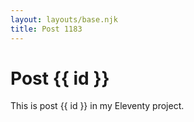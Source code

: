 ```yaml
---
layout: layouts/base.njk
title: Post 1183
---
```


# Post {{ id }}

This is post {{ id }} in my Eleventy project.

